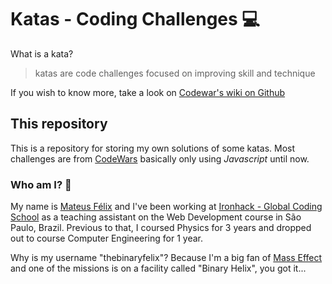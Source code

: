 # Katas - Coding Challenges :computer:

What is a kata?

> katas are code challenges focused on improving skill and technique

If you wish to know more, take a look on [Codewar's wiki on Github](https://github.com/Codewars/codewars.com/wiki/Kata)

## This repository

This is a repository for storing my own solutions of some katas. Most challenges are from [CodeWars](http://codewars.com) basically only using *Javascript* until now.

### Who am I? :eyes:

My name is [Mateus Félix](https://www.linkedin.com/in/mateusfelix/) and I've been working at [Ironhack - Global Coding School](https://www.ironhack.com/en) as a teaching assistant on the Web Development course in São Paulo, Brazil. Previous to that, I coursed Physics for 3 years and dropped out to course Computer Engineering for 1 year.

Why is my username "thebinaryfelix"? Because I'm a big fan of [Mass Effect](https://www.masseffect.com/) and one of the missions is on a facility called "Binary Helix", you got it...